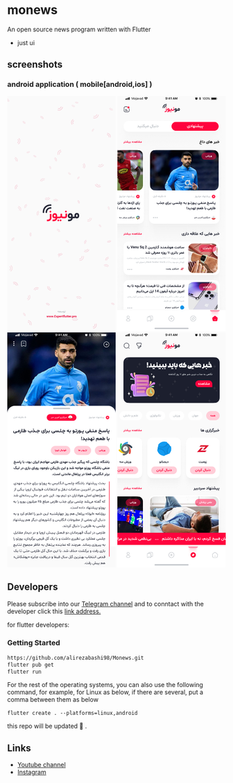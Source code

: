 # monews

An open source news program written with Flutter <br>
* just ui

## screenshots

### android application ( mobile[android,ios] )

<p float="left">
  <img src="01.png" width="250px"  alt="instagram app screenshot no.1" />
  <img src="02.png" width="250px"  alt="instagram app screenshot no.2" />
  <img src="03.png" width="250px"  alt="instagram app screenshot no.3" />
  <img src="04.png" width="250px"  alt="instagram app screenshot no.4" />
</p>

## Developers
Please subscribe into our [Telegram channel](https://t.me/alirezabashi_98) and to conntact with the developer click this [link address.](https://t.me/alirezabashi98)

for flutter developers:
### Getting Started
```shel
https://github.com/alirezabashi98/Monews.git
flutter pub get
flutter run 
```

For the rest of the operating systems, you can also use the following command, for example, for Linux as below, if there are several, put a comma between them as below

```shel
flutter create . --platforms=linux,android
```

this repo will be updated :blue_heart: .


## Links

* [Youtube channel](https://www.youtube.com/@alirezabashi98)
* [Instagram](https://instagram.com/alirezabashi98)
